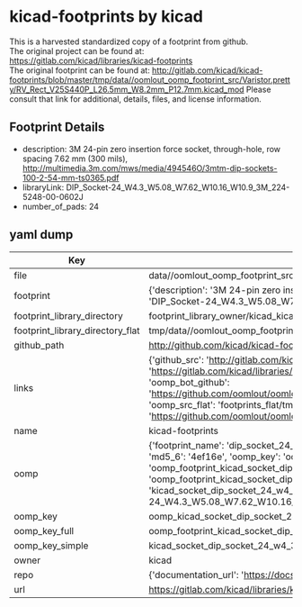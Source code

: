 # kicad-footprints by kicad  
This is a harvested standardized copy of a footprint from github.  
The original project can be found at:  
https://gitlab.com/kicad/libraries/kicad-footprints  
The original footprint can be found at:
http://gitlab.com/kicad/kicad-footprints/blob/master/tmp/data//oomlout_oomp_footprint_src/Varistor.pretty/RV_Rect_V25S440P_L26.5mm_W8.2mm_P12.7mm.kicad_mod
Please consult that link for additional, details, files, and license information.  
## Footprint Details
* description: 3M 24-pin zero insertion force socket, through-hole, row spacing 7.62 mm (300 mils), http://multimedia.3m.com/mws/media/494546O/3mtm-dip-sockets-100-2-54-mm-ts0365.pdf  
* libraryLink: DIP_Socket-24_W4.3_W5.08_W7.62_W10.16_W10.9_3M_224-5248-00-0602J  
* number_of_pads: 24  
## yaml dump  
| Key | Value |  
| --- | --- |  
| file | data//oomlout_oomp_footprint_src/kicad-footprints/Socket.pretty/DIP_Socket-24_W4.3_W5.08_W7.62_W10.16_W10.9_3M_224-5248-00-0602J.kicad_mod |  
| footprint | {'description': '3M 24-pin zero insertion force socket, through-hole, row spacing 7.62 mm (300 mils), http://multimedia.3m.com/mws/media/494546O/3mtm-dip-sockets-100-2-54-mm-ts0365.pdf', 'libraryLink': 'DIP_Socket-24_W4.3_W5.08_W7.62_W10.16_W10.9_3M_224-5248-00-0602J', 'number_of_pads': 24} |  
| footprint_library_directory | footprint_library_owner/kicad_kicad-footprints/ |  
| footprint_library_directory_flat | tmp/data//oomlout_oomp_footprint_src/footprints_flat/kicad_socket_dip_socket_24_w4_3_w5_08_w7_62_w10_16_w10_9_3m_224_5248_00_0602j/working |  
| github_path | http://github.com/kicad/kicad-footprints/blob/master/tmp/data//oomlout_oomp_footprint_src/Socket.pretty/DIP_Socket-24_W4.3_W5.08_W7.62_W10.16_W10.9_3M_224-5248-00-0602J.kicad_mod |  
| links | {'github_src': 'http://gitlab.com/kicad/kicad-footprints/blob/master/tmp/data//oomlout_oomp_footprint_src/Varistor.pretty/RV_Rect_V25S440P_L26.5mm_W8.2mm_P12.7mm.kicad_mod', 'github_src_repo': 'https://gitlab.com/kicad/libraries/kicad-footprints', 'oomp_bot': 'tmp/data//oomlout_oomp_footprint_src/footprints/kicad_socket_dip_socket_24_w4_3_w5_08_w7_62_w10_16_w10_9_3m_224_5248_00_0602j/working', 'oomp_bot_github': 'https://github.com/oomlout/oomlout_oomp_footprint_bot/tree/main/tmp/data//oomlout_oomp_footprint_src/footprints/kicad_socket_dip_socket_24_w4_3_w5_08_w7_62_w10_16_w10_9_3m_224_5248_00_0602j/working', 'oomp_src_flat': 'footprints_flat/tmp/data//oomlout_oomp_footprint_src/footprints_flat/kicad_socket_dip_socket_24_w4_3_w5_08_w7_62_w10_16_w10_9_3m_224_5248_00_0602j/working', 'oomp_src_flat_github': 'https://github.com/oomlout/oomlout_oomp_footprint_src/tree/main/tmp/data//oomlout_oomp_footprint_src/footprints_flat/kicad_socket_dip_socket_24_w4_3_w5_08_w7_62_w10_16_w10_9_3m_224_5248_00_0602j/working'} |  
| name | kicad-footprints |  
| oomp | {'footprint_name': 'dip_socket_24_w4_3_w5_08_w7_62_w10_16_w10_9_3m_224_5248_00_0602j', 'library_name': 'socket', 'md5': '4ef16e4911f7f45f7b01d73746852d99', 'md5_10': '4ef16e4911', 'md5_5': '4ef16', 'md5_6': '4ef16e', 'oomp_key': 'oomp_kicad_socket_dip_socket_24_w4_3_w5_08_w7_62_w10_16_w10_9_3m_224_5248_00_0602j', 'oomp_key_extra': 'oomp_footprint_kicad_socket_dip_socket_24_w4_3_w5_08_w7_62_w10_16_w10_9_3m_224_5248_00_0602j', 'oomp_key_full': 'oomp_footprint_kicad_socket_dip_socket_24_w4_3_w5_08_w7_62_w10_16_w10_9_3m_224_5248_00_0602j_4ef16e', 'oomp_key_simple': 'kicad_socket_dip_socket_24_w4_3_w5_08_w7_62_w10_16_w10_9_3m_224_5248_00_0602j', 'original_filename': 'data//oomlout_oomp_footprint_src/kicad-footprints/Socket.pretty/DIP_Socket-24_W4.3_W5.08_W7.62_W10.16_W10.9_3M_224-5248-00-0602J.kicad_mod', 'owner_name': 'kicad'} |  
| oomp_key | oomp_kicad_socket_dip_socket_24_w4_3_w5_08_w7_62_w10_16_w10_9_3m_224_5248_00_0602j |  
| oomp_key_full | oomp_footprint_kicad_socket_dip_socket_24_w4_3_w5_08_w7_62_w10_16_w10_9_3m_224_5248_00_0602j |  
| oomp_key_simple | kicad_socket_dip_socket_24_w4_3_w5_08_w7_62_w10_16_w10_9_3m_224_5248_00_0602j |  
| owner | kicad |  
| repo | {'documentation_url': 'https://docs.github.com/rest/repos/repos#get-a-repository', 'message': 'Not Found'} |  
| url | https://gitlab.com/kicad/libraries/kicad-footprints |  

